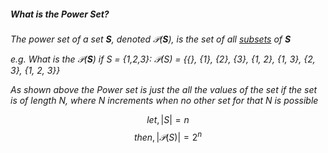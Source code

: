 
##### What is the Power Set?
*The power set of a set **S**, denoted 𝒫(**S**), is the set of all <em><u>subsets</u></em> of **S***

*e.g. What is the 𝒫(**S**) if S = {1,2,3}:*
*𝒫(S) = {{}, {1}, {2}, {3}, {1, 2}, {1, 3}, {2, 3}, {1, 2, 3}}*

*As shown above the Power set is just the all the values of the set if the set is of length N, where N increments when no other set for that N is possible*

$$let, |S| = n$$
$$then, |𝒫(S)| = 2^n$$
